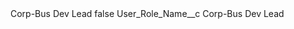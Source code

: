 <?xml version="1.0" encoding="UTF-8"?>
<CustomMetadata xmlns="http://soap.sforce.com/2006/04/metadata" xmlns:xsi="http://www.w3.org/2001/XMLSchema-instance" xmlns:xsd="http://www.w3.org/2001/XMLSchema">
    <label>Corp-Bus Dev Lead</label>
    <protected>false</protected>
    <values>
        <field>User_Role_Name__c</field>
        <value xsi:type="xsd:string">Corp-Bus Dev Lead</value>
    </values>
</CustomMetadata>
